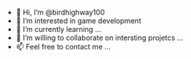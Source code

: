 - 👋 Hi, I’m @birdhighway100
- 👀 I’m interested in game development
- 🌱 I’m currently learning ...
- 💞️ I’m willing to collaborate on intersting projetcs ...
- 📫 Feel free to contact me ...

